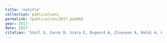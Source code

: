 ```yaml
---
title: 'notitle'
collection: publications
permalink: /publication/2017_pub068
year: 2017
date: 2017
citation: 'Stoll G, Caron B, Viara E, Dugourd A, Zinovyev A, Naldi A, Kroemer G, Barillot E, Calzone L. MaBoSS 2.0: an environment for stochastic Boolean modeling. <i>Bioinformatics</i>: btx123. 2017.'
---
```

